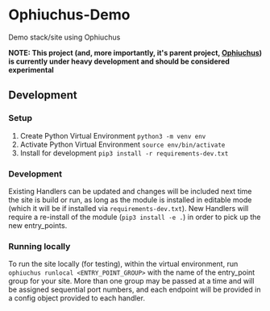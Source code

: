 # Ophiuchus-Demo
Demo stack/site using Ophiuchus

**NOTE: This project (and, more importantly, it's parent project, [Ophiuchus](https://github.com/brwyatt/Ophiuchus)) is currently under heavy development and should be considered experimental**

## Development

### Setup

1. Create Python Virtual Environment
   `python3 -m venv env`
2. Activate Python Virtual Environment
   `source env/bin/activate`
3. Install for development
   `pip3 install -r requirements-dev.txt`

### Development

Existing Handlers can be updated and changes will be included next time the
site is build or run, as long as the module is installed in editable mode
(which it will be if installed via `requirements-dev.txt`). New Handlers will
require a re-install of the module (`pip3 install -e .`) in order to pick up
the new entry\_points.

### Running locally

To run the site locally (for testing), within the virtual environment, run
`ophiuchus runlocal <ENTRY_POINT_GROUP>` with the name of the entry\_point
group for your site. More than one group may be passed at a time and will
be assigned sequential port numbers, and each endpoint will be provided in a
config object provided to each handler.
